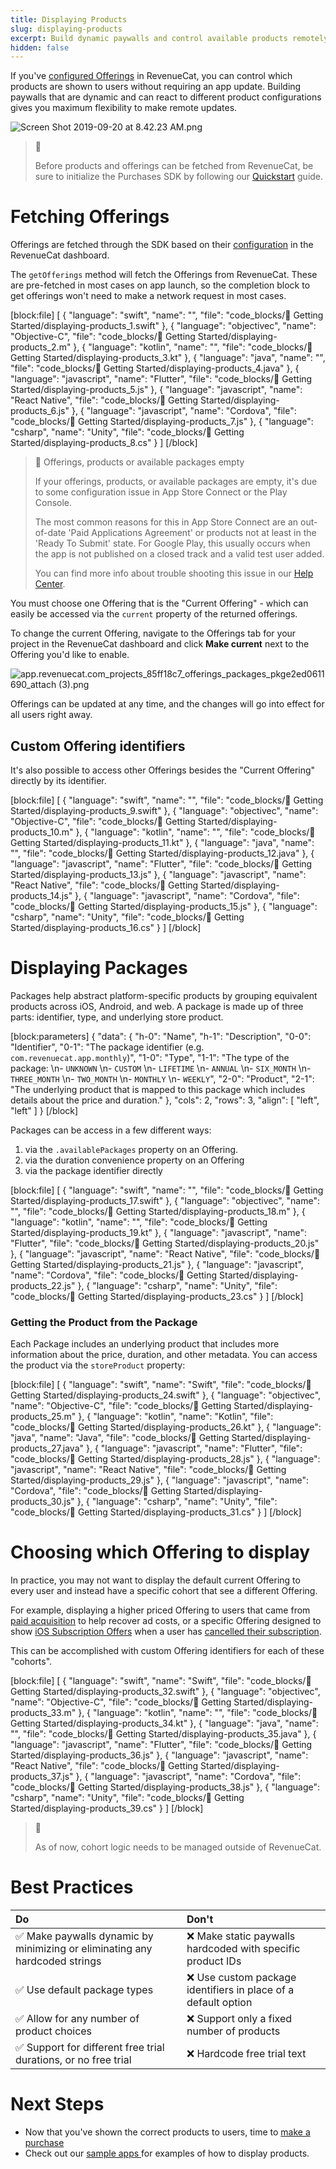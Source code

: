 ```yaml
---
title: Displaying Products
slug: displaying-products
excerpt: Build dynamic paywalls and control available products remotely
hidden: false
---
```

If you've [configured Offerings](doc:entitlements) in RevenueCat, you can control which products are shown to users without requiring an app update. Building paywalls that are dynamic and can react to different product configurations gives you maximum flexibility to make remote updates.

![](https://files.readme.io/edbe93c-Screen_Shot_2019-09-20_at_8.42.23_AM.png "Screen Shot 2019-09-20 at 8.42.23 AM.png")



> 📘 
> 
> Before products and offerings can be fetched from RevenueCat, be sure to initialize the Purchases SDK by following our [Quickstart](doc:getting-started) guide.

# Fetching Offerings

Offerings are fetched through the SDK based on their [configuration](doc:entitlements) in the RevenueCat dashboard.

The `getOfferings` method will fetch the Offerings from RevenueCat. These are pre-fetched in most cases on app launch, so the completion block to get offerings won't need to make a network request in most cases. 

[block:file]
[
  {
    "language": "swift",
    "name": "",
    "file": "code_blocks/🚀 Getting Started/displaying-products_1.swift"
  },
  {
    "language": "objectivec",
    "name": "Objective-C",
    "file": "code_blocks/🚀 Getting Started/displaying-products_2.m"
  },
  {
    "language": "kotlin",
    "name": "",
    "file": "code_blocks/🚀 Getting Started/displaying-products_3.kt"
  },
  {
    "language": "java",
    "name": "",
    "file": "code_blocks/🚀 Getting Started/displaying-products_4.java"
  },
  {
    "language": "javascript",
    "name": "Flutter",
    "file": "code_blocks/🚀 Getting Started/displaying-products_5.js"
  },
  {
    "language": "javascript",
    "name": "React Native",
    "file": "code_blocks/🚀 Getting Started/displaying-products_6.js"
  },
  {
    "language": "javascript",
    "name": "Cordova",
    "file": "code_blocks/🚀 Getting Started/displaying-products_7.js"
  },
  {
    "language": "csharp",
    "name": "Unity",
    "file": "code_blocks/🚀 Getting Started/displaying-products_8.cs"
  }
]
[/block]



> 📘 Offerings, products or available packages empty
> 
> If your offerings, products, or available packages are empty, it's due to some configuration issue in App Store Connect or the Play Console. 
> 
> The most common reasons for this in App Store Connect are an out-of-date 'Paid Applications Agreement' or products not at least in the 'Ready To Submit' state. For Google Play, this usually occurs when the app is not published on a closed track and a valid test user added.
> 
> You can find more info about trouble shooting this issue in our [Help Center](https://support.revenuecat.com/hc/en-us/articles/360041793174).

You must choose one Offering that is the "Current Offering" - which can easily be accessed via the `current` property of the returned offerings.

To change the current Offering, navigate to the Offerings tab for your project in the RevenueCat dashboard and click **Make current** next to the Offering you'd like to enable.

![](https://files.readme.io/a6ff351-app.revenuecat.com_projects_85ff18c7_offerings_packages_pkge2ed0611690_attach_3.png "app.revenuecat.com_projects_85ff18c7_offerings_packages_pkge2ed0611690_attach (3).png")



Offerings can be updated at any time, and the changes will go into effect for all users right away.

## Custom Offering identifiers

It's also possible to access other Offerings besides the "Current Offering" directly by its identifier.

[block:file]
[
  {
    "language": "swift",
    "name": "",
    "file": "code_blocks/🚀 Getting Started/displaying-products_9.swift"
  },
  {
    "language": "objectivec",
    "name": "Objective-C",
    "file": "code_blocks/🚀 Getting Started/displaying-products_10.m"
  },
  {
    "language": "kotlin",
    "name": "",
    "file": "code_blocks/🚀 Getting Started/displaying-products_11.kt"
  },
  {
    "language": "java",
    "name": "",
    "file": "code_blocks/🚀 Getting Started/displaying-products_12.java"
  },
  {
    "language": "javascript",
    "name": "Flutter",
    "file": "code_blocks/🚀 Getting Started/displaying-products_13.js"
  },
  {
    "language": "javascript",
    "name": "React Native",
    "file": "code_blocks/🚀 Getting Started/displaying-products_14.js"
  },
  {
    "language": "javascript",
    "name": "Cordova",
    "file": "code_blocks/🚀 Getting Started/displaying-products_15.js"
  },
  {
    "language": "csharp",
    "name": "Unity",
    "file": "code_blocks/🚀 Getting Started/displaying-products_16.cs"
  }
]
[/block]



# Displaying Packages

Packages help abstract platform-specific products by grouping equivalent products across iOS, Android, and web. A package is made up of three parts: identifier, type, and underlying store product.

[block:parameters]
{
  "data": {
    "h-0": "Name",
    "h-1": "Description",
    "0-0": "Identifier",
    "0-1": "The package identifier (e.g. `com.revenuecat.app.monthly`)",
    "1-0": "Type",
    "1-1": "The type of the package:  \n- `UNKNOWN`  \n- `CUSTOM`  \n- `LIFETIME`  \n- `ANNUAL`  \n- `SIX_MONTH`  \n- `THREE_MONTH`  \n- `TWO_MONTH`  \n- `MONTHLY`  \n- `WEEKLY`",
    "2-0": "Product",
    "2-1": "The underlying product that is mapped to this package which includes details about the price and duration."
  },
  "cols": 2,
  "rows": 3,
  "align": [
    "left",
    "left"
  ]
}
[/block]

Packages can be access in a few different ways:

1. via the `.availablePackages` property on an Offering.
2. via the duration convenience property on an Offering
3. via the package identifier directly

[block:file]
[
  {
    "language": "swift",
    "name": "",
    "file": "code_blocks/🚀 Getting Started/displaying-products_17.swift"
  },
  {
    "language": "objectivec",
    "name": "",
    "file": "code_blocks/🚀 Getting Started/displaying-products_18.m"
  },
  {
    "language": "kotlin",
    "name": "",
    "file": "code_blocks/🚀 Getting Started/displaying-products_19.kt"
  },
  {
    "language": "javascript",
    "name": "Flutter",
    "file": "code_blocks/🚀 Getting Started/displaying-products_20.js"
  },
  {
    "language": "javascript",
    "name": "React Native",
    "file": "code_blocks/🚀 Getting Started/displaying-products_21.js"
  },
  {
    "language": "javascript",
    "name": "Cordova",
    "file": "code_blocks/🚀 Getting Started/displaying-products_22.js"
  },
  {
    "language": "csharp",
    "name": "Unity",
    "file": "code_blocks/🚀 Getting Started/displaying-products_23.cs"
  }
]
[/block]



### Getting the Product from the Package

Each Package includes an underlying product that includes more information about the price, duration, and other metadata. You can access the product via the `storeProduct` property:

[block:file]
[
  {
    "language": "swift",
    "name": "Swift",
    "file": "code_blocks/🚀 Getting Started/displaying-products_24.swift"
  },
  {
    "language": "objectivec",
    "name": "Objective-C",
    "file": "code_blocks/🚀 Getting Started/displaying-products_25.m"
  },
  {
    "language": "kotlin",
    "name": "Kotlin",
    "file": "code_blocks/🚀 Getting Started/displaying-products_26.kt"
  },
  {
    "language": "java",
    "name": "Java",
    "file": "code_blocks/🚀 Getting Started/displaying-products_27.java"
  },
  {
    "language": "javascript",
    "name": "Flutter",
    "file": "code_blocks/🚀 Getting Started/displaying-products_28.js"
  },
  {
    "language": "javascript",
    "name": "React Native",
    "file": "code_blocks/🚀 Getting Started/displaying-products_29.js"
  },
  {
    "language": "javascript",
    "name": "Cordova",
    "file": "code_blocks/🚀 Getting Started/displaying-products_30.js"
  },
  {
    "language": "csharp",
    "name": "Unity",
    "file": "code_blocks/🚀 Getting Started/displaying-products_31.cs"
  }
]
[/block]



# Choosing which Offering to display

In practice, you may not want to display the default current Offering to every user and instead have a specific cohort that see a different Offering.

For example, displaying a higher priced Offering to users that came from [paid acquisition](doc:attribution) to help recover ad costs, or a specific Offering designed to show [iOS Subscription Offers](doc:ios-subscription-offers) when a user has [cancelled their subscription](doc:purchaserinfo#section-get-entitlement-information). 

This can be accomplished with custom Offering identifiers for each of these "cohorts".

[block:file]
[
  {
    "language": "swift",
    "name": "Swift",
    "file": "code_blocks/🚀 Getting Started/displaying-products_32.swift"
  },
  {
    "language": "objectivec",
    "name": "Objective-C",
    "file": "code_blocks/🚀 Getting Started/displaying-products_33.m"
  },
  {
    "language": "kotlin",
    "name": "",
    "file": "code_blocks/🚀 Getting Started/displaying-products_34.kt"
  },
  {
    "language": "java",
    "name": "",
    "file": "code_blocks/🚀 Getting Started/displaying-products_35.java"
  },
  {
    "language": "javascript",
    "name": "Flutter",
    "file": "code_blocks/🚀 Getting Started/displaying-products_36.js"
  },
  {
    "language": "javascript",
    "name": "React Native",
    "file": "code_blocks/🚀 Getting Started/displaying-products_37.js"
  },
  {
    "language": "javascript",
    "name": "Cordova",
    "file": "code_blocks/🚀 Getting Started/displaying-products_38.js"
  },
  {
    "language": "csharp",
    "name": "Unity",
    "file": "code_blocks/🚀 Getting Started/displaying-products_39.cs"
  }
]
[/block]



> 📘 
> 
> As of now, cohort logic needs to be managed outside of RevenueCat.

# Best Practices

| Do                                                                         | Don't                                                         |
| :------------------------------------------------------------------------- | :------------------------------------------------------------ |
| ✅ Make paywalls dynamic by minimizing or eliminating any hardcoded strings | ❌ Make static paywalls hardcoded with specific product IDs    |
| ✅ Use default package types                                                | ❌ Use custom package identifiers in place of a default option |
| ✅ Allow for any number of product choices                                  | ❌ Support only a fixed number of products                     |
| ✅ Support for different free trial durations, or no free trial             | ❌ Hardcode free trial text                                    |

# Next Steps

- Now that you've shown the correct products to users, time to [make a purchase ](doc:making-purchases)
- Check out our [sample apps ](doc:sample-apps) for examples of how to display products.